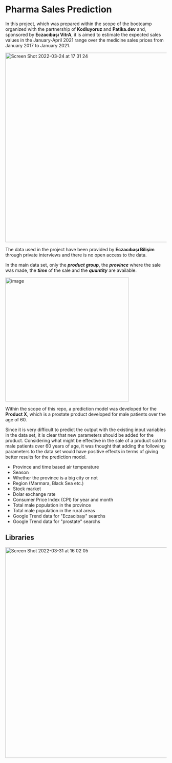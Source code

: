 # Pharma Sales Prediction

In this project, which was prepared within the scope of the bootcamp organized with the partnership of **Kodluyoruz** and **Patika.dev** and, sponsored by **Eczacıbaşı VitrA**, it is aimed to estimate the expected sales values in the January-April 2021 range over the medicine sales prices from January 2017 to January 2021.

<img width="590" alt="Screen Shot 2022-03-24 at 17 31 24" src="https://user-images.githubusercontent.com/71854717/159939227-33be5655-72c1-47b5-bd6f-768a6dce2d02.png">

The data used in the project have been provided by **Eczacıbaşı Bilişim** through private interviews and there is no open access to the data.

In the main data set, only the ***product group***, the ***province*** where the sale was made, the ***time*** of the sale and the ***quantity*** are available.

<img width="386" alt="image" src="https://user-images.githubusercontent.com/71854717/161051504-da65916a-0fa2-4051-9834-6a90d26f9c00.png">

Within the scope of this repo, a prediction model was developed for the **Product  X**, which is a prostate product developed for male patients over the age of 60.

Since it is very difficult to predict the output with the existing input variables in the data set, it is clear that new parameters should be added for the product. Considering what might be effective in the sale of a product sold to male patients over 60 years of age, it was thought that adding the following parameters to the data set would have positive effects in terms of giving better results for the prediction model.
  * Province and time based air temperature
  * Season
  * Whether the province is a big city or not
  * Region (Marmara, Black Sea etc.)
  * Stock market
  * Dolar exchange rate
  * Consumer Price Index (CPI) for year and month
  * Total male population in the province
  * Total male population in the rural areas
  * Google Trend data for "Eczacıbaşı" searchs
  * Google Trend data for "prostate" searchs

## Libraries 
<img width="656" alt="Screen Shot 2022-03-31 at 16 02 05" src="https://user-images.githubusercontent.com/71854717/161060859-e61970d2-7b62-4145-b7b5-4c1bc79ba44f.png">

